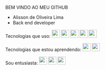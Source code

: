 BEM VINDO AO MEU GITHUB

- Alisson de Oliveira Lima
- Back end developer

Tecnologias que uso:
<img src="https://cdn.jsdelivr.net/gh/devicons/devicon@latest/icons/java/java-original.svg" style="width: 25px; height: 25px;"/>
<img src="https://cdn.jsdelivr.net/gh/devicons/devicon@latest/icons/quarkus/quarkus-plain.svg" style="width: 25px; height: 25px;"/>
<img src="https://cdn.jsdelivr.net/gh/devicons/devicon@latest/icons/postgresql/postgresql-original.svg" style="width: 25px; height: 25px;"/>
<img src="https://cdn.jsdelivr.net/gh/devicons/devicon@latest/icons/git/git-original.svg" style="width: 25px; height: 25px;"/>
<img src="https://cdn.jsdelivr.net/gh/devicons/devicon@latest/icons/github/github-original.svg" style="width: 25px; height: 25px;"/>

Tecnologias que estou aprendendo:
<img src="https://cdn.jsdelivr.net/gh/devicons/devicon@latest/icons/go/go-original.svg" style="width: 25px; height: 25px;"/>
<img src="https://cdn.jsdelivr.net/gh/devicons/devicon@latest/icons/mongodb/mongodb-original.svg" style="width: 25px; height: 25px;"/>

Sou entusiasta:
<img src="https://cdn.jsdelivr.net/gh/devicons/devicon@latest/icons/linux/linux-original.svg" style="width: 25px; height: 25px;"/>
<img src="https://cdn.jsdelivr.net/gh/devicons/devicon@latest/icons/archlinux/archlinux-original.svg" style="width: 25px; height: 25px;"/>
<img src="https://cdn.jsdelivr.net/gh/devicons/devicon@latest/icons/bash/bash-original.svg" style="width: 25px; height: 25px;"/>
